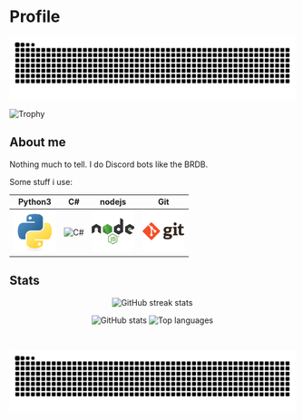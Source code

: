 # Profile

<p align="center">
 <img width="1000" src="https://github.com/ahri-sgwc/ahri-sgwc/blob/output/github-contribution-grid-snake-dark.svg" alt="snake"/>
</p>

![Trophy](https://github-profile-trophy.vercel.app/?username=ahri-sgwc&no-frame=true&no-bg=true&theme=discord&column=-1)

## About me

Nothing much to tell. I do Discord bots like the BRDB.

Some stuff i use:

 | Python3                                                                                                                                           | C#                                                                                                                                           | nodejs                                                                                                                                                    | Git                                                                                                                                           |
 | ------------------------------------------------------------------------------------------------------------------------------------------------- | -------------------------------------------------------------------------------------------------------------------------------------------- | --------------------------------------------------------------------------------------------------------------------------------------------------------- | --------------------------------------------------------------------------------------------------------------------------------------------- |
 | <img src="https://github.com/devicons/devicon/blob/master/icons/python/python-original.svg" title="Python"  alt="Python" width="75" height="75"/> | <img src="https://cdn.jsdelivr.net/gh/devicons/devicon@latest/icons/csharp/csharp-original.svg" title="C#" alt="C#" width="75" height="75"/> | <img src="https://github.com/devicons/devicon/blob/master/icons/nodejs/nodejs-original-wordmark.svg" title="nodejs" alt="NodeJS" width="75" height="75"/> | <img src="https://github.com/devicons/devicon/blob/master/icons/git/git-original-wordmark.svg" title="Git" alt="Git" width="75" height="75"/> |

## Stats

<p align="center">
  <img width="800" height="220" src="https://streak-stats.demolab.com?user=ahri-sgwc&theme=highcontrast&hide_border=true&border_radius=5&card_width=800" alt="GitHub streak stats">
</p>

<p align="center">
  <img width="600" height="200" src="https://github-readme-stats.vercel.app/api?username=ahri-sgwc&show_icons=true&theme=vision-friendly-dark" alt="GitHub stats">
  <img width="400" height="200" src="https://github-readme-stats.vercel.app/api/top-langs/?username=ahri-sgwc&size_weight=0.15&count_weight=0.5&layout=compact&theme=vision-friendly-dark" alt="Top languages">
</p>

<div id="header" align="center">
  <img src="https://komarev.com/ghpvc/?username=ahri-sgwc&style=for-the-badge&color=green" alt=""/>
</div>

<p align="center">
 <img width="1000" src="https://github.com/ahri-sgwc/ahri-sgwc/blob/output/github-contribution-grid-snake-dark.svg" alt="snake"/>
</p>
